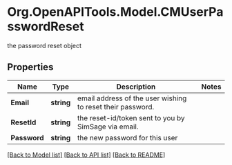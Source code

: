 # Org.OpenAPITools.Model.CMUserPasswordReset
the password reset object

## Properties

Name | Type | Description | Notes
------------ | ------------- | ------------- | -------------
**Email** | **string** | email address of the user wishing to reset their password. | 
**ResetId** | **string** | the reset-id/token sent to you by SimSage via email. | 
**Password** | **string** | the new password for this user | 

[[Back to Model list]](../README.md#documentation-for-models) [[Back to API list]](../README.md#documentation-for-api-endpoints) [[Back to README]](../README.md)

